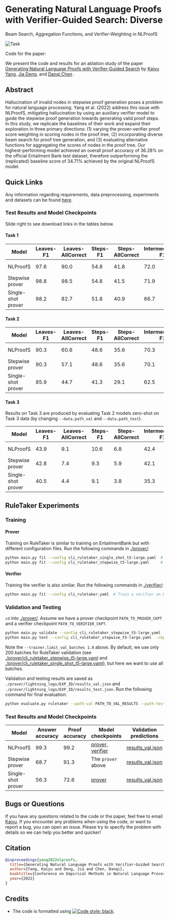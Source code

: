 # Generating Natural Language Proofs with Verifier-Guided Search: Diverse
Beam Search, Aggregation Functions, and Verifier-Weighting in NLProofS

![Task](images/nlproofs.jpg)

Code for the paper:  

We present the code and results for an ablation study of the paper [Generating Natural Language Proofs with Verifier-Guided Search](https://arxiv.org/abs/2205.12443)  by [Kaiyu Yang](https://www.cs.princeton.edu/~kaiyuy/), [Jia Deng](https://www.cs.princeton.edu/~jiadeng/), and [Danqi Chen](https://www.cs.princeton.edu/~danqic/)  . 

## Abstract 

Hallucination of invalid nodes in stepwise proof generation poses a problem for natural
language processing. Yang et al. (2022) address this issue with NLProofS, mitigating hallucination by using an auxiliary verifier model to guide the stepwise proof generation towards generating valid proof steps. In this study, we replicate the baselines of their work and expand their exploration in three primary directions: (1) varying the prover-verifier proof score weighting in scoring nodes in the proof tree, (2) incorporating diverse beam search for proof tree generation, and (3) evaluating alternative functions for aggregating the scores of nodes in the proof tree. Our highest-performing model achieved an overall proof accuracy of 36.28\% on the official Entailment Bank test dataset, therefore outperforming the (replicated) baseline score of 34.71\% achieved by the original NLProofS model.

## Quick Links

Any information regarding requirements, data preprocessing, experiments and datasets can be found [here](https://github.com/princeton-nlp/NLProofS).

### Test Results and Model Checkpoints

Slide right to see download links in the tables below.

#### Task 1

| Model         | Leaves-F1       | Leaves-AllCorrect      | Steps-F1      | Steps-AllCorrect       | Intermediates-F1       | Intermediates-AllCorrect       | Overall-AllCorrect       | Model checkpoints | Validation predictions | Test predictions  | 
| ------------- | -------- | ------- | --------------- | ------------- | ---------------- | ---------------- | ---------------- | ---------------- | ---------------- | ---------------- |
| NLProofS           | 97.6 | 90.0 | 54.8 | 41.8 | 72.0 | 39.7 | 38.2 | [prover](https://drive.google.com/file/d/16Mgor1gT_bJx3tCfT0DMyais79RM3Ka-/view?usp=sharing), [verifier](https://drive.google.com/file/d/1qR8JLwMUQWPHn_m9QImLP7RK1-PbjjuV/view?usp=sharing) | [results_val.tsv](https://drive.google.com/file/d/1pHhCt3JEbfRv7krixcyBcXa-1S-A3QYj/view?usp=sharing) | [results_test.tsv](https://drive.google.com/file/d/11DZRqzefU55AOobsvm8dpTLVHnMc-hHN/view?usp=sharing) |
| Stepwise prover    | 98.8 | 98.5 | 54.8 | 41.5 | 71.9 | 38.5 | 36.8 | The `prover` above       | [results_val.tsv](https://drive.google.com/file/d/1PTbs_pO5Fds-RtpHtnK6ddXFgyu8trMl/view?usp=sharing) | [results_test.tsv](https://drive.google.com/file/d/1v6qN9xjX9RRDquXtgX0rwONU7XJKubE5/view?usp=sharing) |
| Single-shot prover | 98.2 | 82.7 | 51.8 | 40.9 | 66.7 | 36.5 | 34.7 | [prover](https://drive.google.com/file/d/1l4ULsNqdNMco-tyOKiLxvxhaSo6TSyzy/view?usp=sharing)               | [results_val.tsv](https://drive.google.com/file/d/1xncmUFBFQTO1ksflhZhiHMC65yaRN5zC/view?usp=sharing) | [results_test.tsv](https://drive.google.com/file/d/1MVGheKhG7XpP9Ejy0WCuZHUnlmhISl_T/view?usp=sharing) |

#### Task 2

| Model         | Leaves-F1       | Leaves-AllCorrect      | Steps-F1      | Steps-AllCorrect       | Intermediates-F1       | Intermediates-AllCorrect       | Overall-AllCorrect       | Model checkpoints | Validation predictions | Test predictions  | 
| ------------- | -------- | ------- | --------------- | ------------- | ---------------- | ---------------- | ---------------- | ---------------- | ---------------- | ---------------- |
| NLProofS           | 90.3 | 60.6 | 48.6 | 35.6 | 70.3 | 39.4 | 34.4 | [prover](https://drive.google.com/file/d/1T10tJ7S1RBWYc-_uQ11ALAhHiQc2V6aN/view?usp=sharing), [verifier](https://drive.google.com/file/d/1l9xLcKbJoFzmnvgQgnvuvncdP8u2FQbV/view?usp=sharing) | [results_val.tsv](https://drive.google.com/file/d/15emy7mokuqnoFjf5t5uLM98W3Oq94U_5/view?usp=sharing) | [results_test.tsv](https://drive.google.com/file/d/1_L4_25KLgxhoEMcOAKPMYAzyvrdYwXmI/view?usp=sharing) |
| Stepwise prover    | 90.3 | 57.1 | 48.6 | 35.6 | 70.1 | 38.5 | 33.8 | The `prover` above       | [results_val.tsv](https://drive.google.com/file/d/1Mkj_uTg4COo16TR5F7lIaoUpqoYMKWQ8/view?usp=sharing) | [results_test.tsv](https://drive.google.com/file/d/1XyO_cDE8RYEEwiaBUH5efpWWjjHe0D2C/view?usp=sharing) |
| Single-shot prover | 85.9 | 44.7 | 41.3 | 29.1 | 62.5 | 31.5 | 27.7 | [prover](https://drive.google.com/file/d/1hk5ekp4FQb1-lqEDbbZnYQhxZiafL8Vm/view?usp=sharing)               | [results_val.tsv](https://drive.google.com/file/d/16zZopp0DHNMFXHVX_zmLAEhFNd9i-D3z/view?usp=sharing) | [results_test.tsv](https://drive.google.com/file/d/1ubmt1zCfg__I4f0odiKs4fcT78Sr1Rku/view?usp=sharing) |

#### Task 3

Results on Task 3 are produced by evaluating Task 2 models zero-shot on Task 3 data (by changing `--data.path_val` and `--data.path_test`).

| Model         | Leaves-F1       | Leaves-AllCorrect      | Steps-F1      | Steps-AllCorrect       | Intermediates-F1       | Intermediates-AllCorrect       | Overall-AllCorrect       | Model checkpoints | Validation predictions | Test predictions  | 
| ------------- | -------- | ------- | --------------- | ------------- | ---------------- | ---------------- | ---------------- | ---------------- | ---------------- | ---------------- |
| NLProofS           | 43.9 | 9.1 | 10.6 | 6.8 | 42.4 | 15.9 | 6.8 | Same as Task 2 | [results_val.tsv](https://drive.google.com/file/d/19Ohmhgb8HhUL6UMkcjx2nCvEC9n6hODJ/view?usp=sharing) | [results_test.tsv](https://drive.google.com/file/d/1kAfBQLe-cIlQknwWXLf4-v5KkflEUkdq/view?usp=sharing) |
| Stepwise prover    | 42.8 | 7.4 | 9.3 | 5.9 | 42.1 | 15.0 | 5.9 | Same as Task 2 | [results_val.tsv](https://drive.google.com/file/d/1yOOkixHfo3l6KuG3eJlCYEkGdxDfqLki/view?usp=sharing) | [results_test.tsv](https://drive.google.com/file/d/1TOzYy_8qSli1--ej7ku7deTntEwUq3IP/view?usp=sharing) |
| Single-shot prover | 40.5 | 4.4 | 9.1 | 3.8 | 35.3 | 7.9 | 3.8 | Same as Task 2 | [results_val.tsv](https://drive.google.com/file/d/1PICdgzf48nsE1vgJlaAiNoA4S3HjBA77/view?usp=sharing) | [results_test.tsv](https://drive.google.com/file/d/1nRPLQ-DfbDj3b9EL7pLhs4IJl2vKkJKd/view?usp=sharing) |


## RuleTaker Experiments

### Training

#### Prover

Training on RuleTaker is similar to training on EntailmentBank but with different configuration files. Run the following commands in [./prover/](./prover): 
```bash
python main.py fit --config cli_ruletaker_single_shot_t5-large.yaml  # Train a single-shot prover on D0–D3 of RuleTaker (OWA).
python main.py fit --config cli_ruletaker_stepwise_t5-large.yaml     # Train a stepwise prover on D0–D3 of RuleTaker (OWA).
```

#### Verifier

Training the verifier is also similar. Run the following commands in [./verifier/](./verifier): 
```bash
python main.py fit --config cli_ruletaker.yaml  # Train a verifier on D0–D3 of RuleTaker (OWA).
```

### Validation and Testing

`cd` into [./prover/](./prover). Assume we have a prover checkpoint `PATH_TO_PROVER_CKPT` and a verifier checkpoint `PATH_TO_VERIFIER_CKPT`.
```bash
python main.py validate --config cli_ruletaker_stepwise_t5-large.yaml --ckpt_path PATH_TO_PROVER_CKPT --model.verifier_weight 0.5 --model.verifier_ckpt PATH_TO_VERIFIER_CKPT --model.proof_search true --trainer.limit_val_batches 1.0  # Validate NLProofS on D0–D3 of RuleTaker (OWA).
python main.py test --config cli_ruletaker_stepwise_t5-large.yaml --ckpt_path PATH_TO_PROVER_CKPT --model.verifier_weight 0.5 --model.verifier_ckpt PATH_TO_VERIFIER_CKPT --model.proof_search true  # Test NLProofS on D0–D3 of RuleTaker (OWA).
```

Note the `--trainer.limit_val_batches 1.0` above. By default, we use only 200 batches for RuleTaker validation (see [./prover/cli_ruletaker_stepwise_t5-large.yaml](prover/cli_ruletaker_stepwise_t5-large.yaml) and [./prover/cli_ruletaker_single_shot_t5-large.yaml](prover/cli_ruletaker_single_shot_t5-large.yaml)), but here we want to use all batches.

Validation and testing results are saved as `./prover/lightning_logs/EXP_ID/results_val.json` and `./prover/lightning_logs/EXP_ID/results_test.json`. Run the following command for final evaluation:
```bash
python evaluate.py ruletaker --path-val PATH_TO_VAL_RESULTS --path-test PATH_TO_TEST_RESULTS
```

### Test Results and Model Checkpoints


| Model         | Answer accuracy       | Proof accuracy     | Model checkpoints | Validation predictions | Test predictions  | 
| ------------- | -------- | -------- | --------------- | ------------- | ----------------- |
| NLProofS           | 99.3 | 99.2 | [prover](https://drive.google.com/file/d/1Js-jCyt8yGvwMyowwOkq-5bn0lvY2FQz/view?usp=sharing), [verifier](https://drive.google.com/file/d/1l2-vCU6TQ4_OtTygXXLGiJ7UUzuDeyN2/view?usp=sharing) | [results_val.json](https://drive.google.com/file/d/1JhCIhPkPdyoNpNhB0uNZr2WXB6ffuSBG/view?usp=sharing) | [results_test.json](https://drive.google.com/file/d/134HjjaYztCb-nLUqtdQ7hWxO4SO1ZW6d/view?usp=sharing) |
| Stepwise prover    | 68.7 | 91.3 | The `prover` above       | [results_val.json](https://drive.google.com/file/d/1aB3ciVCX2_h9qYVyKJ6qhlJS8T_w26wf/view?usp=sharing) | [results_test.json](https://drive.google.com/file/d/1WO2c1C_4WIjHRVU4emiMzWt4s1lndviV/view?usp=sharing) |
| Single-shot prover | 56.3 | 72.6 | [prover](https://drive.google.com/file/d/1yg5c2MXnGFVr6b7g9dFCeIAhMyb0gS_m/view?usp=sharing)               | [results_val.json](https://drive.google.com/file/d/1NGtCfAp4F3eUEEGT7J0IGK7-UCP8YYPA/view?usp=sharing) | [results_test.json](https://drive.google.com/file/d/1HeXiKU0IcRTCZ-_0u0unHmZge54E7Iyu/view?usp=sharing) |


## Bugs or Questions

If you have any questions related to the code or the paper, feel free to email [Kaiyu](https://yangky11.github.io/). If you encounter any problems when using the code, or want to report a bug, you can open an issue. Please try to specify the problem with details so we can help you better and quicker!


## Citation

```bibtex
@inproceedings{yang2022nlproofs,
  title={Generating Natural Language Proofs with Verifier-Guided Search},
  author={Yang, Kaiyu and Deng, Jia and Chen, Danqi},
  booktitle={Conference on Empirical Methods in Natural Language Processing (EMNLP)},
  year={2022}
}
```

## Credits
 
* The code is formatted using [![Code style: black](https://img.shields.io/badge/code%20style-black-000000.svg)](https://github.com/psf/black).

